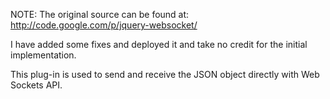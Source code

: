 NOTE:
The original source can be found at: http://code.google.com/p/jquery-websocket/

I have added some fixes and deployed it and take no credit for the initial implementation.

This plug-in is used to send and receive the JSON object directly with Web Sockets API.